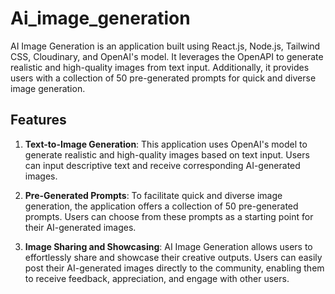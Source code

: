 # Ai_image_generation


AI Image Generation is an application built using React.js, Node.js, Tailwind CSS, Cloudinary, and OpenAI's model. It leverages the OpenAPI to generate realistic and high-quality images from text input. Additionally, it provides users with a collection of 50 pre-generated prompts for quick and diverse image generation.

## Features

1. **Text-to-Image Generation**: This application uses OpenAI's model to generate realistic and high-quality images based on text input. Users can input descriptive text and receive corresponding AI-generated images.

2. **Pre-Generated Prompts**: To facilitate quick and diverse image generation, the application offers a collection of 50 pre-generated prompts. Users can choose from these prompts as a starting point for their AI-generated images.

3. **Image Sharing and Showcasing**: AI Image Generation allows users to effortlessly share and showcase their creative outputs. Users can easily post their AI-generated images directly to the community, enabling them to receive feedback, appreciation, and engage with other users.



